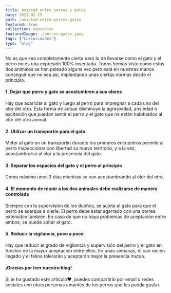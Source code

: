 ```yaml
---
title: Amistad entre perros y gatos
date: 2021-02-15
path: /amistad-entre-perros-gatos
featured: true
collection: educacion
featuredImage: ./perros-gatos.jpeg
tags: ["Curiosidades"]
type: "blog"
---
```


No es que sea completamente cierta pero lo de llevarse como el gato y el perro no es una expresión 100% inventada. Todos hemos visto como estos dos animales se han peleado alguna vez pero está en nuestras manos conseguir que no sea así, implantando unas ciertas normas desde el principio.

#### 1. Dejar que perro y gato se acostumbren a sus olores

Hay que acariciar al gato y luego al perro para impregnar a cada uno del olor del otro. Esta forma de actuar disminuye la agresividad, ansiedad o excitación que puedan sentir el perro y el gato que no están habituados al olor del otro animal.

#### 2. Utilizar un transportín para el gato

Meter al gato en un transportín durante los primeros encuentros permite al perro inspeccionar con libertad su nuevo territorio, y a la vez, acostumbrarse al olor y la presencia del gato.

#### 3. Separar los espacios del gato y el perro al principio

Como máximo unos 3 días mientras se van acostumbrando al olor del otro.

#### 4. El momento de reunir a los dos animales debe realizarse de manera controlada

Siempre con la supervisión de los dueños, se sujeta al gato para que el perro se acerque a olerle. El perro debe estar agarrado con una correa extensible también. En caso de que no haya problemas de aceptación entre ambos, se puede soltar al gato.

#### 5. Reducir la vigilancia, poco a poco

Hay que reducir el grado de vigilancia y supervisión del perro y el gato en función de la mayor aceptación entre ellos. En unas semanas, el can recién llegado y el felino tolerarán y aceptarán mejor la presencia mutua.

#### ¡Gracias por leer nuestro blog!

Si te ha gustado este artículo❤, puedes compartirlo por email o redes sociales con otras personas amantes de los perros que les pueda gustar.

